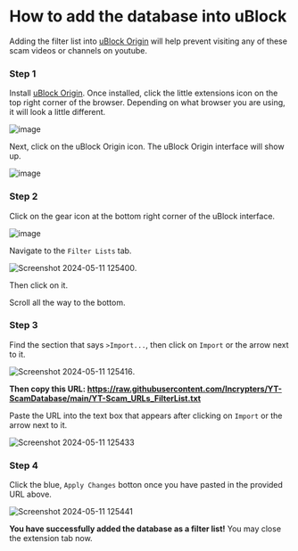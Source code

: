 # How to add the database into uBlock 
Adding the filter list into [uBlock Origin](https://github.com/gorhill/uBlock) will help prevent visiting any of these scam videos or channels on youtube. 

### Step 1
Install [uBlock Origin](https://github.com/gorhill/uBlock). Once installed, click the little extensions icon on the top right corner of the browser. Depending on what browser you are using, it will look a little different.

![image](https://github.com/Incrypters/YT-ScamDatabase/assets/164966896/99aead53-0af1-4b88-9f5f-5910813244f9)

Next, click on the uBlock Origin icon. The uBlock Origin interface will show up. 

![image](https://github.com/Incrypters/YT-ScamDatabase/assets/164966896/b77a14ae-316e-4284-8859-48eecaf365e4)

### Step 2
Click on the gear icon at the bottom right corner of the uBlock interface. 

![image](https://github.com/Incrypters/YT-ScamDatabase/assets/164966896/41fb931f-eab5-4faa-b726-b757b0e5e051)

Navigate to the `Filter Lists` tab. 

![Screenshot 2024-05-11 125400](https://github.com/Incrypters/YT-ScamDatabase/assets/164966896/488a893c-1df4-4ee7-8572-c004134f288c). 

Then click on it.

Scroll all the way to the bottom.

### Step 3
Find the section that says `>Import...`, then click on `Import` or the arrow next to it. 

![Screenshot 2024-05-11 125416](https://github.com/Incrypters/YT-ScamDatabase/assets/164966896/5eb1f3d9-de1c-4a23-8a57-157675e28c09).

**Then copy this URL: https://raw.githubusercontent.com/Incrypters/YT-ScamDatabase/main/YT-Scam_URLs_FilterList.txt**

Paste the URL into the text box that appears after clicking on `Import` or the arrow next to it. 

![Screenshot 2024-05-11 125433](https://github.com/Incrypters/YT-ScamDatabase/assets/164966896/ba4b4a2a-207e-4567-99cd-5956c79db822)

### Step 4
Click the blue, `Apply Changes` botton once you have pasted in the provided URL above. 

![Screenshot 2024-05-11 125441](https://github.com/Incrypters/YT-ScamDatabase/assets/164966896/a42185fe-a103-4f17-8e7f-78b72b07c1e5)

**You have successfully added the database as a filter list!** You may close the extension tab now.






